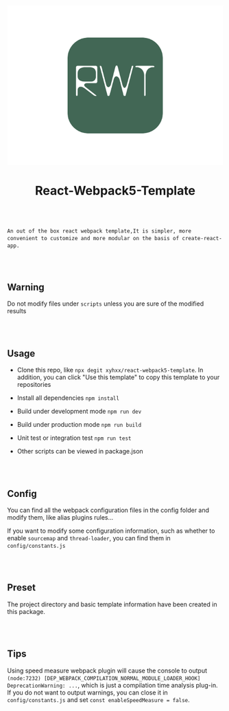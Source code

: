 <img src='./public/pLogo.svg' />
<h1 align='center'>React-Webpack5-Template</h1>

<br />
<br />

`An out of the box react webpack template,It is simpler, more convenient to customize and more modular on the basis of create-react-app.`

<br />
<br />

<h2>Warning</h2>

Do not modify files under `scripts` unless you are sure of the modified results

<br />
<br />

<h2>Usage</h2>

- Clone this repo, like `npx degit xyhxx/react-webpack5-template`. In addition, you can click "Use this template" to copy this template to your repositories

- Install all dependencies `npm install`

- Build under development mode `npm run dev`

- Build under production mode `npm run build`

- Unit test or integration test `npm run test`

- Other scripts can be viewed in package.json

<br />
<br />

<h2>Config</h2>

You can find all the webpack configuration files in the config folder and modify them, like alias plugins rules...

If you want to modify some configuration information, such as whether to enable `sourcemap` and `thread-loader`, you can find them in `config/constants.js`

<br />
<br />

<h2>Preset</h2>

The project directory and basic template information have been created in this package.

<br />
<br />

<h2>Tips</h2>

Using speed measure webpack plugin will cause the console to output `(node:7232) [DEP_WEBPACK_COMPILATION_NORMAL_MODULE_LOADER_HOOK] DeprecationWarning: ...`, which is just a compilation time analysis plug-in. If you do not want to output warnings, you can close it in `config/constants.js` and set `const enableSpeedMeasure = false`.